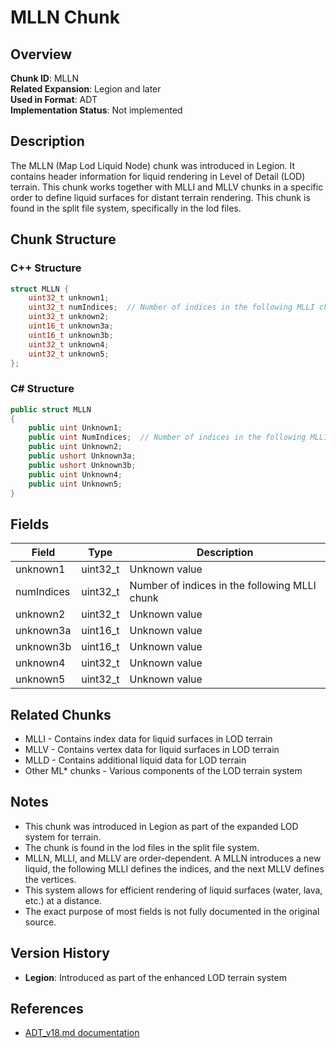 # MLLN Chunk

## Overview
**Chunk ID**: MLLN  
**Related Expansion**: Legion and later  
**Used in Format**: ADT  
**Implementation Status**: Not implemented

## Description
The MLLN (Map Lod Liquid Node) chunk was introduced in Legion. It contains header information for liquid rendering in Level of Detail (LOD) terrain. This chunk works together with MLLI and MLLV chunks in a specific order to define liquid surfaces for distant terrain rendering. This chunk is found in the split file system, specifically in the lod files.

## Chunk Structure

### C++ Structure
```cpp
struct MLLN {
    uint32_t unknown1;
    uint32_t numIndices;  // Number of indices in the following MLLI chunk
    uint32_t unknown2;
    uint16_t unknown3a;
    uint16_t unknown3b;
    uint32_t unknown4;
    uint32_t unknown5;
};
```

### C# Structure
```csharp
public struct MLLN
{
    public uint Unknown1;
    public uint NumIndices;  // Number of indices in the following MLLI chunk
    public uint Unknown2;
    public ushort Unknown3a;
    public ushort Unknown3b;
    public uint Unknown4;
    public uint Unknown5;
}
```

## Fields

| Field | Type | Description |
|-------|------|-------------|
| unknown1 | uint32_t | Unknown value |
| numIndices | uint32_t | Number of indices in the following MLLI chunk |
| unknown2 | uint32_t | Unknown value |
| unknown3a | uint16_t | Unknown value |
| unknown3b | uint16_t | Unknown value |
| unknown4 | uint32_t | Unknown value |
| unknown5 | uint32_t | Unknown value |

## Related Chunks
- MLLI - Contains index data for liquid surfaces in LOD terrain
- MLLV - Contains vertex data for liquid surfaces in LOD terrain
- MLLD - Contains additional liquid data for LOD terrain
- Other ML* chunks - Various components of the LOD terrain system

## Notes
- This chunk was introduced in Legion as part of the expanded LOD system for terrain.
- The chunk is found in the lod files in the split file system.
- MLLN, MLLI, and MLLV are order-dependent. A MLLN introduces a new liquid, the following MLLI defines the indices, and the next MLLV defines the vertices.
- This system allows for efficient rendering of liquid surfaces (water, lava, etc.) at a distance.
- The exact purpose of most fields is not fully documented in the original source.

## Version History
- **Legion**: Introduced as part of the enhanced LOD terrain system

## References
- [ADT_v18.md documentation](../../docs/ADT_v18.md) 